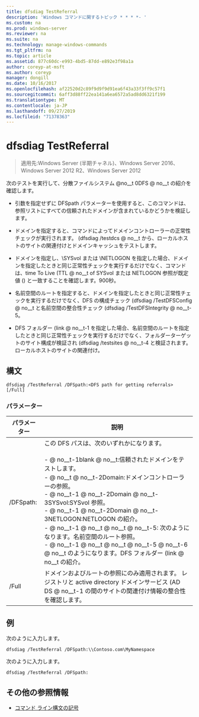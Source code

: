 ```yaml
---
title: dfsdiag TestReferral
description: 'Windows コマンドに関するトピック * * * *- '
ms.custom: na
ms.prod: windows-server
ms.reviewer: na
ms.suite: na
ms.technology: manage-windows-commands
ms.tgt_pltfrm: na
ms.topic: article
ms.assetid: 877c60dc-e993-4bd5-87dd-e892e3f98a1a
author: coreyp-at-msft
ms.author: coreyp
manager: dongill
ms.date: 10/16/2017
ms.openlocfilehash: af22520d2c89f9d9f9d91ea6f43a33f3ff9c57f1
ms.sourcegitcommit: 6aff3d88ff22ea141a6ea6572a5ad8dd6321f199
ms.translationtype: MT
ms.contentlocale: ja-JP
ms.lasthandoff: 09/27/2019
ms.locfileid: "71378363"
---
```

# <a name="dfsdiag-testreferral"></a>dfsdiag TestReferral

>適用先:Windows Server (半期チャネル)、Windows Server 2016、Windows Server 2012 R2、Windows Server 2012

次のテストを実行して、分散ファイルシステム @no__t 0DFS @ no__t の紹介を確認します。  
  
-   引数を指定せずに DFSpath パラメーターを使用すると、このコマンドは、参照リストにすべての信頼されたドメインが含まれているかどうかを検証します。  
  
-   ドメインを指定すると、コマンドによってドメインコントローラーの正常性チェックが実行されます。 \(dfsdiag \/testdcs @ no__t から、ローカルホストのサイトの関連付けとドメインキャッシュをテストします。  
  
-   ドメインを指定し、\\SYSvol または \\NETLOGON を指定した場合、ドメインを指定したときと同じ正常性チェックを実行するだけでなく、コマンドは、time To Live \(TTL @ no__t of SYSvol または NETLOGON 参照が既定値 () と一致することを確認します。900秒。  
  
-   名前空間のルートを指定すると、ドメインを指定したときと同じ正常性チェックを実行するだけでなく、DFS の構成チェック \(dfsdiag \/TestDFSConfig @ no__t と名前空間の整合性チェック \(dfsdiag \/TestDFSIntegrity @ no__t-5。  
  
-   DFS フォルダー \(link @ no__t-1 を指定した場合、名前空間のルートを指定したときと同じ正常性チェックを実行するだけでなく、フォルダーターゲットのサイト構成が検証され \(dfsdiag \/testsites @ no__t-4 と検証されます。ローカルホストのサイトの関連付け。  
  
  
  
## <a name="syntax"></a>構文  
  
```  
dfsdiag /TestReferral /DFSpath:<DFS path for getting referrals> [/Full]  
```  
  
### <a name="parameters"></a>パラメーター  
  
|パラメーター|説明|  
|-------|--------|  
|\/DFSpath: <path for getting referrals>|この DFS パスは、次のいずれかになります。<br /><br />-    @ no__t-1blank @ no__t:信頼されたドメインをテストします。<br />-    @ no__t @ no__t-2Domain:ドメインコントローラーの参照。<br />-    @ no__t-1 @ no__t-2Domain @ no__t-3SYSvol:SYSvol 参照。<br />-    @ no__t-1 @ no__t-2Domain @ no__t-3NETLOGON:NETLOGON の紹介。<br />-    @ no__t-1 @ no__t @ no__t @ no__t-5: 次のようになります。名前空間のルート参照。<br />-    @ no__t-1 @ no__t @ no__t @ no__t-5 @ no__t-6 @ no__t のようになります。DFS フォルダー \(link @ no__t の紹介。|  
|\/Full|ドメインおよびルートの参照にのみ適用されます。 レジストリと active directory ドメインサービス \(AD DS @ no__t-1 の間のサイトの関連付け情報の整合性を確認します。|  
  
## <a name="BKMK_Examples"></a>例  
次のように入力します。  
  
```  
dfsdiag /TestReferral /DFSpath:\\Contoso.com\MyNamespace  
```  
  
次のように入力します。  
  
```  
dfsdiag /TestReferral /DFSpath:  
```  
  
## <a name="additional-references"></a>その他の参照情報  
  
-   [コマンド ライン構文の記号](command-line-syntax-key.md)  
  

